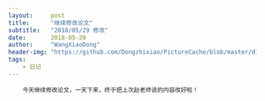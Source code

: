 ```yaml
---
layout:     post
title:      "继续修改论文"
subtitle:   "2018/05/29 修改"
date:       2018-05-29
author:     "WangXiaoDong"
header-img: "https://github.com/Dongzhixiao/PictureCache/blob/master/diaryPic/20180529.jpg?raw=true"
tags:
    - 日记
---
```



```
    今天继续修改论文，一天下来，终于把上次赵老师说的内容改好啦！
```


